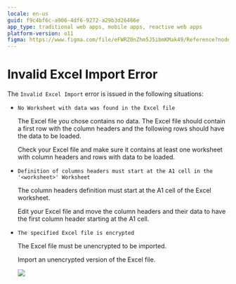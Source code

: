 ```yaml
---
locale: en-us
guid: f9c4bf6c-a906-4df6-9272-a29b3d26466e
app_type: traditional web apps, mobile apps, reactive web apps
platform-version: o11
figma: https://www.figma.com/file/eFWRZ0nZhm5J5ibmKMak49/Reference?node-id=609:440
---
```


# Invalid Excel Import Error

The `Invalid Excel Import` error is issued in the following situations:

* `No Worksheet with data was found in the Excel file`
  
    The Excel file you chose contains no data. The Excel file should contain a first row with the column headers and the following rows should have the data to be loaded.

    Check your Excel file and make sure it contains at least one worksheet with column headers and rows with data to be loaded.

* `Definition of columns headers must start at the A1 cell in the '<worksheet>' Worksheet`
  
    The column headers definition must start at the A1 cell of the Excel worksheet.

    Edit your Excel file and move the column headers and their data to have the first column header starting at the A1 cell.

* `The specified Excel file is encrypted`

    The Excel file must be unencrypted to be imported.

    Import an unencrypted version of the Excel file.

    ![](images/invalid-excel-import.png)
